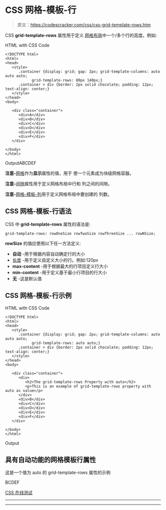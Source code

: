 # CSS 网格-模板-行

> 原文：<https://codescracker.com/css/css-grid-template-rows.htm>

CSS **grid-template-rows** 属性用于定义 [网格布局](/css/css-grid.htm)中一个/多个行的高度。例如:

HTML with CSS Code

```
<!DOCTYPE html>
<html>
<head>
   <style>
      .container {display: grid; gap: 2px; grid-template-columns: auto auto auto;
            grid-template-rows: 80px 140px;}
      .container > div {border: 2px solid chocolate; padding: 12px; text-align: center;}
   </style>
</head>
<body>

   <div class="container">
      <div>A</div>
      <div>B</div>
      <div>C</div>
      <div>D</div>
      <div>E</div>
      <div>F</div>
   </div>

</body>
</html>
```

OutputABCDEF

**注意-**[网格](/css/css-grid.htm)作为**显示**属性的值，用于 使一个元素成为块级网格容器。

**注意-**[间隙](/css/css-gap.htm)属性用于定义网格布局中行和 列之间的间隙。

**注意-**[网格-模板-列](/css/css-grid-template-columns.htm)用于定义网格布局中要创建的 列数。

## CSS 网格-模板-行语法

CSS 中 **grid-template-rows** 属性的语法是:

```
grid-template-rows: rowOneSize rowTwoSize rowThreeSize ... rowNSize;
```

**rowSize** 的值应使用以下任一方法定义:

*   **自动** -用于根据内容自动确定行的大小
*   [长度](/css/css-length-units.htm) -用于定义自定义大小的行。例如:120px
*   **max-content** -用于根据最大的行项目定义行大小
*   **min-content** -用于定义基于最小行项目的行大小
*   **无** -这是默认值

## CSS 网格-模板-行示例

HTML with CSS Code

```
<!DOCTYPE html>
<html>
<head>
   <style>
      .container {display: grid; gap: 2px; grid-template-columns: auto auto auto;
            grid-template-rows: auto auto;}
      .container > div {border: 2px solid chocolate; padding: 12px; text-align: center;}
   </style>
</head>
<body>

   <div class="container">
      <div>
         <h2>The grid-template-rows Property with auto</h2>
         <p>This is an example of grid-template-rows property with auto as value</p>
      </div>
      <div>B</div>
      <div>C</div>
      <div>D</div>
      <div>E</div>
      <div>F</div>
   </div>

</body>
</html>
```

Output

## 具有自动功能的网格模板行属性

这是一个值为 auto 的 grid-template-rows 属性的示例

BCDEF

[CSS 在线测试](/exam/showtest.php?subid=5)

* * *

* * *
